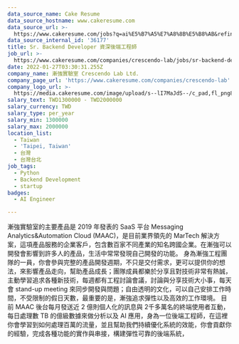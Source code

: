 ```yaml
---
data_source_name: Cake Resume
data_source_hostname: www.cakeresume.com
data_source_url: >-
  https://www.cakeresume.com/jobs?q=ai%E5%B7%A5%E7%A8%8B%E5%B8%AB&refinementList%5Blang_[…]y_type%5D=per_year&range%5Bsalary_range%5D%5Bmin%5D=1000000
data_source_internal_id: '36177'
title: Sr. Backend Developer 資深後端工程師
job_url: >-
  https://www.cakeresume.com/companies/crescendo-lab/jobs/sr-backend-developer-senior-backend-engineer
date: 2022-01-27T03:30:31.255Z
company_name: 漸強實驗室 Crescendo Lab Ltd.
company_page_url: 'https://www.cakeresume.com/companies/crescendo-lab'
company_logo_url: >-
  https://media.cakeresume.com/image/upload/s--lI7MaJdS--/c_pad,fl_png8,h_200,w_200/v1655700144/fueve1oy49p1776jlljz.png
salary_text: TWD1300000 - TWD2000000
salary_currency: TWD
salary_type: per_year
salary_min: 1300000
salary_max: 2000000
location_list:
  - Taiwan
  - 'Taipei, Taiwan'
  - 台灣
  - 台灣台北
job_tags:
  - Python
  - Backend Development
  - startup
badges:
  - AI Engineer

---
```


漸強實驗室的主要產品是 2019 年發表的 SaaS 平台 Messaging Analytics&Automation Cloud (MAAC)，是目前業界領先的 MarTech 解決方案，這項產品服務的企業客戶，包含數百家不同產業的知名跨國企業。在漸強可以開發會影響到許多人的產品，生活中常常發現自己開發的功能。 身為漸強工程團隊的一員，你會參與完整的產品開發週期，不只是交付需求，更可以提供你的想法，來影響產品走向，幫助產品成長；團隊成員都樂於分享且對技術非常有熱誠，主動學習追求各種新技術，每週都有工程討論會議，討論與分享技術大小事，每天會 stand-up meeting 來同步開發與問題；自由透明的文化，可以自己安排工作時間，不受限制的假日天數，最重要的是，漸強追求彈性以及高效的工作環境。 目前 MAAC 後台每月發送近 2 億則個人化的訊息與 2千多萬名的終端使用者互動，每日處理數 TB 的億級數據來做分析以及 AI 應用，身為一位後端工程師，在這裡你會學習到如何處理百萬的流量，並且幫助我們持續優化系統的效能，你會貢獻你的經驗，完成各種功能的實作與串接，構建彈性可靠的後端系統，